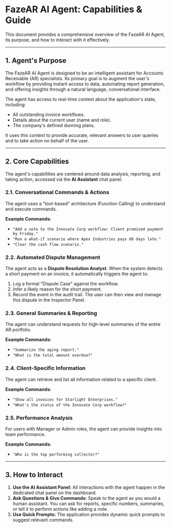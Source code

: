 # FazeAR AI Agent: Capabilities & Guide

This document provides a comprehensive overview of the FazeAR AI Agent, its purpose, and how to interact with it effectively.

---

## 1. Agent's Purpose

The FazeAR AI Agent is designed to be an intelligent assistant for Accounts Receivable (AR) specialists. Its primary goal is to augment the user's workflow by providing instant access to data, automating report generation, and offering insights through a natural language, conversational interface.

The agent has access to real-time context about the application's state, including:
-   All outstanding invoice workflows.
-   Details about the current user (name and role).
-   The company's defined dunning plans.

It uses this context to provide accurate, relevant answers to user queries and to take action on behalf of the user.

---

## 2. Core Capabilities

The agent's capabilities are centered around data analysis, reporting, and taking action, accessed via the **AI Assistant** chat panel.

### 2.1. Conversational Commands & Actions
The agent uses a "tool-based" architecture (Function Calling) to understand and execute commands.

**Example Commands:**
-   `"Add a note to the Innovate Corp workflow: Client promised payment by Friday."`
-   `"Run a what-if scenario where Apex Industries pays 60 days late."`
-   `"Clear the cash flow scenario."`

### 2.2. Automated Dispute Management
The agent acts as a **Dispute Resolution Analyst**. When the system detects a short payment on an invoice, it automatically triggers the agent to:
1.  Log a formal "Dispute Case" against the workflow.
2.  Infer a likely reason for the short payment.
3.  Record the event in the audit trail.
The user can then view and manage this dispute in the Inspector Panel.

### 2.3. General Summaries & Reporting
The agent can understand requests for high-level summaries of the entire AR portfolio.

**Example Commands:**
-   `"Summarize the aging report."`
-   `"What is the total amount overdue?"`

### 2.4. Client-Specific Information
The agent can retrieve and list all information related to a specific client.

**Example Commands:**
-   `"Show all invoices for Starlight Enterprises."`
-   `"What's the status of the Innovate Corp workflow?"`

### 2.5. Performance Analysis
For users with Manager or Admin roles, the agent can provide insights into team performance.

**Example Commands:**
-   `"Who is the top performing collector?"`

---

## 3. How to Interact

1.  **Use the AI Assistant Panel:** All interactions with the agent happen in the dedicated chat panel on the dashboard.
2.  **Ask Questions & Give Commands:** Speak to the agent as you would a human assistant. You can ask for reports, specific numbers, summaries, or tell it to perform actions like adding a note.
3.  **Use Quick Prompts:** The application provides dynamic quick prompts to suggest relevant commands.